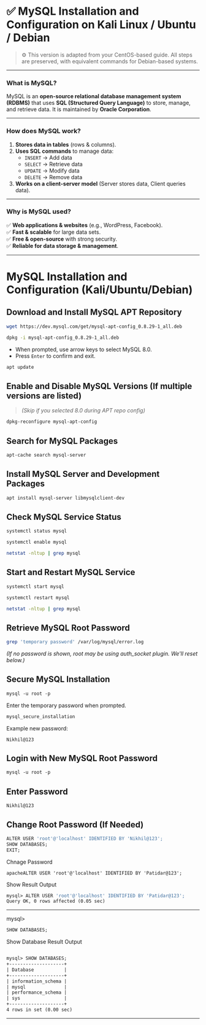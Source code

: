 
# ✅ MySQL Installation and Configuration on **Kali Linux / Ubuntu / Debian**

> ⚙️ This version is adapted from your CentOS-based guide. All steps are preserved, with equivalent commands for Debian-based systems.

---

### **What is MySQL?**  
MySQL is an **open-source relational database management system (RDBMS)** that uses **SQL (Structured Query Language)** to store, manage, and retrieve data. It is maintained by **Oracle Corporation**.  

---

### **How does MySQL work?**  
1. **Stores data in tables** (rows & columns).  
2. **Uses SQL commands** to manage data:  
   - `INSERT` → Add data  
   - `SELECT` → Retrieve data  
   - `UPDATE` → Modify data  
   - `DELETE` → Remove data  
3. **Works on a client-server model** (Server stores data, Client queries data).  

---

### **Why is MySQL used?**  
✅ **Web applications & websites** (e.g., WordPress, Facebook).  
✅ **Fast & scalable** for large data sets.  
✅ **Free & open-source** with strong security.  
✅ **Reliable for data storage & management**.  

---

# MySQL Installation and Configuration (Kali/Ubuntu/Debian)

## Download and Install MySQL APT Repository
```bash
wget https://dev.mysql.com/get/mysql-apt-config_0.8.29-1_all.deb
```
```bash
dpkg -i mysql-apt-config_0.8.29-1_all.deb
```
- When prompted, use arrow keys to select MySQL 8.0.
- Press `Enter` to confirm and exit.

```bash
apt update
```

## Enable and Disable MySQL Versions (If multiple versions are listed)
> *(Skip if you selected 8.0 during APT repo config)*
```bash
dpkg-reconfigure mysql-apt-config
```

## Search for MySQL Packages
```bash
apt-cache search mysql-server
```

## Install MySQL Server and Development Packages
```bash
apt install mysql-server libmysqlclient-dev
```

## Check MySQL Service Status
```bash
systemctl status mysql
```
```bash
systemctl enable mysql
```
```bash
netstat -nltup | grep mysql
```

## Start and Restart MySQL Service
```bash
systemctl start mysql
```
```bash
systemctl restart mysql
```
```bash
netstat -nltup | grep mysql
```

## Retrieve MySQL Root Password
```bash
grep 'temporary password' /var/log/mysql/error.log
```
*(If no password is shown, root may be using auth_socket plugin. We'll reset below.)*

## Secure MySQL Installation
```apache
mysql -u root -p
```
Enter the temporary password when prompted.
```apache
mysql_secure_installation
```
Example new password:
```
Nikhil@123
```

## Login with New MySQL Root Password
```apache
mysql -u root -p
```
## Enter Password
```
Nikhil@123
```
## Change Root Password (If Needed)
```apache
ALTER USER 'root'@'localhost' IDENTIFIED BY 'Nikhil@123';
SHOW DATABASES;
EXIT;
```
Chnage Password
```
apacheALTER USER 'root'@'localhost' IDENTIFIED BY 'Patidar@123';
```
Show Result Output

```apache
mysql> ALTER USER 'root'@'localhost' IDENTIFIED BY 'Patidar@123';
Query OK, 0 rows affected (0.05 sec)
```
---

mysql>
```apache
SHOW DATABASES;
```
Show Database Result Output

```apache

mysql> SHOW DATABASES;
+--------------------+
| Database           |
+--------------------+
| information_schema |
| mysql              |
| performance_schema |
| sys                |
+--------------------+
4 rows in set (0.00 sec)
```
---
